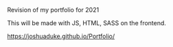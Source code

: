 Revision of my portfolio for 2021

This will be made with JS, HTML, SASS on the frontend.

https://joshuaduke.github.io/Portfolio/